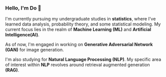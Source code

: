 ### Hello, I'm Do 🙂  

I'm currently pursuing my undergraduate studies in **statistics**, where I've learned data analysis, probability theory, and some statistical modeling. My current focus lies in the realm of **Machine Learning (ML)** and **Artificial Intelligence(AI)**. 

As of now, I'm engaged in working on **Generative Adversarial Network (GAN)** for image generation.

I'm also studying for **Natural Language Processing (NLP)**. My specific area of interest within **NLP** revolves around retrieval augmented generation **(RAG)**.
